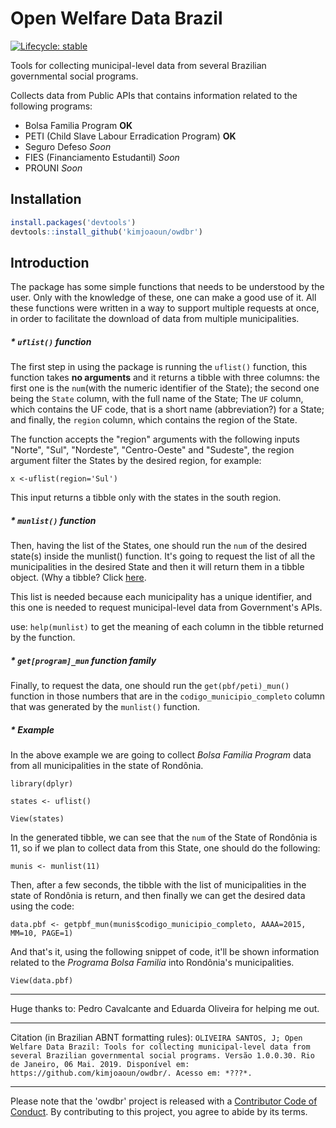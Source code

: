 # Open Welfare Data Brazil

[![Lifecycle: stable](https://img.shields.io/badge/lifecycle-stable-brightgreen.svg)](https://www.tidyverse.org/lifecycle/#stable)

Tools for collecting municipal-level data from several Brazilian governmental social programs.

Collects data from Public APIs that contains information related to the following programs:
* Bolsa Familia Program  **OK**
* PETI (Child Slave Labour Erradication Program)  **OK**
* Seguro Defeso  *Soon*
* FIES (Financiamento Estudantil)  *Soon*
* PROUNI  *Soon*

## Installation

```r
install.packages('devtools')
devtools::install_github('kimjoaoun/owdbr')
```

## Introduction
The package has some simple functions that needs to be understood by the user. Only with the knowledge of these, one can make a good use of it. All these functions were written in a way to support multiple requests at once, in order to facilitate the download of data from multiple municipalities.

##### * **``uflist()`` function** 

The first step in using the package is running the ``uflist()`` function, this function takes **no arguments** and it returns a tibble with three columns: the first one is the ``num``(with the numeric identifier of the State); the second one being the ``State`` column, with the full name of the State; The ``UF`` column, which contains the UF code, that is a short name (abbreviation?) for a State; and finally, the ``region`` column, which contains the region of the State.

The function accepts the "region" arguments with the following inputs "Norte", "Sul", "Nordeste", "Centro-Oeste" and "Sudeste", the region argument filter the States by the desired region, for example:

``x <-uflist(region='Sul')``

This input returns a tibble only with the states in the south region.

##### * **``munlist()`` function**

Then, having the list of the States, one should run the ``num`` of the desired state(s) inside the munlist() function. It's going to request the list of all the municipalities in the desired State and then it will return them in a tibble object. (Why a tibble? Click [here](https://www.r-bloggers.com/a-tour-of-the-tibble-package/).

This list is needed because each municipality has a unique identifier, and this one is needed to request municipal-level data from Government's APIs.

use: ``help(munlist)`` to get the meaning of each column in the tibble returned by the function.

##### * **``get[program]_mun`` function family**

Finally, to request the data, one should run the ``get(pbf/peti)_mun()`` function in those numbers that are in the ``codigo_municipio_completo`` column that was generated by the ``munlist()`` function.

##### * Example
In the above example we are going to collect *Bolsa Familia Program* data from all municipalities in the state of Rondônia.

``library(dplyr)``

``states <- uflist()``

``View(states)``


In the generated tibble, we can see that the ``num`` of the State of Rondônia is 11, so if we plan to collect data from this State, one should do the following:

``
munis <- munlist(11)
``

Then, after a few seconds, the tibble with the list of municipalities in the state of Rondônia is return, and then finally we can get the desired data using the code:

``
data.pbf <- getpbf_mun(munis$codigo_municipio_completo, AAAA=2015, MM=10, PAGE=1)
``

And that's it, using the following snippet of code, it'll be shown information related to the *Programa Bolsa Familia* into Rondônia's municipalities.

``View(data.pbf)``

-----------

Huge thanks to: Pedro Cavalcante and Eduarda Oliveira for helping me out.

-----------

Citation (in Brazilian ABNT formatting rules): ```OLIVEIRA SANTOS, J; Open Welfare Data Brazil: Tools for collecting municipal-level data from several Brazilian governmental social programs. Versão 1.0.0.30. Rio de Janeiro, 06 Mai. 2019. Disponível em: https://github.com/kimjoaoun/owdbr/. Acesso em: *???*.```

-----------

Please note that the 'owdbr' project is released with a [Contributor Code of Conduct](CODE_OF_CONDUCT.md). By contributing to this project, you agree to abide by its terms.
